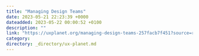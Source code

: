 ```yaml
---
title: "Managing Design Teams"
date: 2023-05-21 22:23:39 +0000
dateadded: 2023-05-22 00:00:52 +0100
description: ""
link: "https://uxplanet.org/managing-design-teams-257facb7f451?source=rss----819cc2aaeee0---4"
category:
directory: _directory/ux-planet.md
---
```

